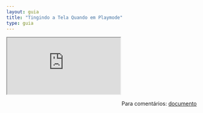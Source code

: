 ```yaml
---
layout: guia
title: "Tingindo a Tela Quando em Playmode"
type: guia
---
```


<iframe src="https://docs.google.com/document/d/e/2PACX-1vTIYjKrWM-gKJNXrCsYpHyb4hYeHjpqi3eRvSC-qY4PmlW-AHUdV1b9FiTR4ArSSnsKs_eluir7SlFK/pub?embedded=true"></iframe>

<span style="float:right">Para comentários: [documento](https://docs.google.com/document/d/1j9J8sN6pWHkIB11ctp_O1t1gVBoZncQENtugdMjaSj0/edit?usp=sharing)</span>
